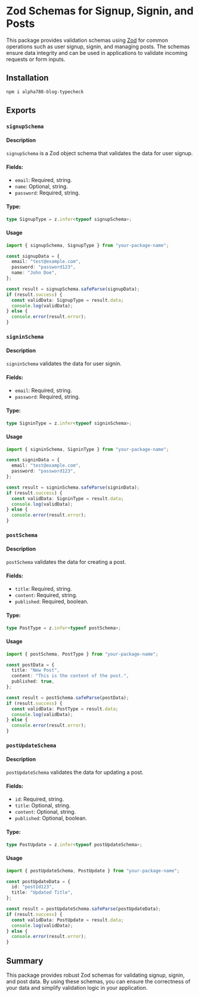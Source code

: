 # Zod Schemas for Signup, Signin, and Posts

This package provides validation schemas using [Zod](https://github.com/colinhacks/zod) for common operations such as user signup, signin, and managing posts. The schemas ensure data integrity and can be used in applications to validate incoming requests or form inputs.

## Installation

```bash
npm i alpha788-blog-typecheck
```

## Exports

### `signupSchema`

#### Description
`signupSchema` is a Zod object schema that validates the data for user signup.

#### Fields:
- `email`: Required, string.
- `name`: Optional, string.
- `password`: Required, string.

#### Type:
```typescript
type SignupType = z.infer<typeof signupSchema>;
```

#### Usage
```typescript
import { signupSchema, SignupType } from "your-package-name";

const signupData = {
  email: "test@example.com",
  password: "password123",
  name: "John Doe",
};

const result = signupSchema.safeParse(signupData);
if (result.success) {
  const validData: SignupType = result.data;
  console.log(validData);
} else {
  console.error(result.error);
}
```

### `signinSchema`

#### Description
`signinSchema` validates the data for user signin.

#### Fields:
- `email`: Required, string.
- `password`: Required, string.

#### Type:
```typescript
type SigninType = z.infer<typeof signinSchema>;
```

#### Usage
```typescript
import { signinSchema, SigninType } from "your-package-name";

const signinData = {
  email: "test@example.com",
  password: "password123",
};

const result = signinSchema.safeParse(signinData);
if (result.success) {
  const validData: SigninType = result.data;
  console.log(validData);
} else {
  console.error(result.error);
}
```

### `postSchema`

#### Description
`postSchema` validates the data for creating a post.

#### Fields:
- `title`: Required, string.
- `content`: Required, string.
- `published`: Required, boolean.

#### Type:
```typescript
type PostType = z.infer<typeof postSchema>;
```

#### Usage
```typescript
import { postSchema, PostType } from "your-package-name";

const postData = {
  title: "New Post",
  content: "This is the content of the post.",
  published: true,
};

const result = postSchema.safeParse(postData);
if (result.success) {
  const validData: PostType = result.data;
  console.log(validData);
} else {
  console.error(result.error);
}
```

### `postUpdateSchema`

#### Description
`postUpdateSchema` validates the data for updating a post.

#### Fields:
- `id`: Required, string.
- `title`: Optional, string.
- `content`: Optional, string.
- `published`: Optional, boolean.

#### Type:
```typescript
type PostUpdate = z.infer<typeof postUpdateSchema>;
```

#### Usage
```typescript
import { postUpdateSchema, PostUpdate } from "your-package-name";

const postUpdateData = {
  id: "postId123",
  title: "Updated Title",
};

const result = postUpdateSchema.safeParse(postUpdateData);
if (result.success) {
  const validData: PostUpdate = result.data;
  console.log(validData);
} else {
  console.error(result.error);
}
```

## Summary

This package provides robust Zod schemas for validating signup, signin, and post data. By using these schemas, you can ensure the correctness of your data and simplify validation logic in your application.
